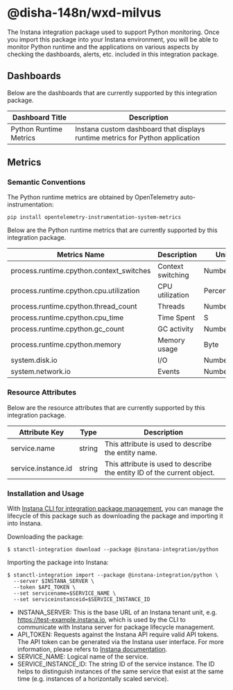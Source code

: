 # @disha-148n/wxd-milvus

The Instana integration package used to support Python monitoring. Once you import this package into your Instana environment, you will be able to monitor Python runtime and the applications on various aspects by checking the dashboards, alerts, etc. included in this integration package.

## Dashboards

Below are the dashboards that are currently supported by this integration package.

| Dashboard Title    | Description                    |
|----------------------------|-----------------------|
| Python Runtime Metrics   | Instana custom dashboard that displays runtime metrics for Python application |

## Metrics

### Semantic Conventions

The Python runtime metrics are obtained by OpenTelemetry auto-instrumentation:

```
pip install opentelemetry-instrumentation-system-metrics
```

Below are the Python runtime metrics that are currently supported by this integration package.

| Metrics Name               | Description                   | Unit   |
|----------------------------|-------------------------------|--------|
| process.runtime.cpython.context_switches   | Context switching            | Number |
| process.runtime.cpython.cpu.utilization    | CPU utilization          | Percentage   |
| process.runtime.cpython.thread_count       | Threads  | Number |
| process.runtime.cpython.cpu_time   | Time Spent     | S   |
| process.runtime.cpython.gc_count   | GC activity          | Number   |
| process.runtime.cpython.memory | Memory usage              | Byte   |
| system.disk.io       | I/O  | Number |
| system.network.io       | Events  | Number |


### Resource Attributes

Below are the resource attributes that are currently supported by this integration package.

| Attribute Key              | Type |  Description           |
|----------------------------|-------|------------------------|
| service.name               | string  | This attribute is used to describe the entity name.    |
| service.instance.id        | string  | This attribute is used to describe the entity ID of the current object.  |

### Installation and Usage

With [Instana CLI for integration package management](https://github.com/instana/observability-as-code?tab=readme-ov-file#instana-cli-for-integration-package-management), you can manage the lifecycle of this package such as downloading the package and importing it into Instana.

Downloading the package:

```shell
$ stanctl-integration download --package @instana-integration/python
```

Importing the package into Instana:

```shell
$ stanctl-integration import --package @instana-integration/python \
  --server $INSTANA_SERVER \
  --token $API_TOKEN \
  --set servicename=$SERVICE_NAME \
  --set serviceinstanceid=$SERVICE_INSTANCE_ID
```

- INSTANA_SERVER: This is the base URL of an Instana tenant unit, e.g. https://test-example.instana.io, which is used by the CLI to communicate with Instana server for package lifecycle management.
- API_TOKEN: Requests against the Instana API require valid API tokens. The API token can be generated via the Instana user interface. For more information, please refers to [Instana documentation](https://www.ibm.com/docs/en/instana-observability/current?topic=apis-instana-rest-api#usage-of-api-token).
- SERVICE_NAME: Logical name of the service.
- SERVICE_INSTANCE_ID: The string ID of the service instance. The ID helps to distinguish instances of the same service that exist at the same time (e.g. instances of a horizontally scaled service).

